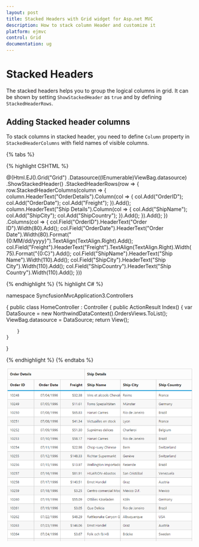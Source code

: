 ```yaml
---
layout: post
title: Stacked Headers with Grid widget for Asp.net MVC
description: How to stack column Header and customize it
platform: ejmvc
control: Grid
documentation: ug
---
```


# Stacked Headers

The stacked headers helps you to group the logical columns in grid. It can be shown by setting `ShowStackedHeader` as `true` and by defining `StackedHeaderRows`.

## Adding Stacked header columns

To stack columns in stacked header, you need to define `Column` property in `StackedHeaderColumns` with field names of visible columns.

{% tabs %}

{% highlight CSHTML %}

@(Html.EJ().Grid<OrdersView>("Grid")
	.Datasource((IEnumerable<object>)ViewBag.datasource)
	 .ShowStackedHeader()
        .StackedHeaderRows(row =>
        {
            row.StackedHeaderColumns(column =>
            {
                column.HeaderText("OrderDetails").Column(col =>
                {
                    col.Add("OrderID");
                    col.Add("OrderDate");
                    col.Add("Freight");
                }).Add();
                column.HeaderText("Ship Details").Column(col =>
                {
                    col.Add("ShipName");
                    col.Add("ShipCity");
                    col.Add("ShipCountry");
                }).Add();
            }).Add();
        })
        .Columns(col =>
        {
            col.Field("OrderID").HeaderText("Order ID").Width(80).Add();
            col.Field("OrderDate").HeaderText("Order Date").Width(80).Format("{0:MM/dd/yyyy}").TextAlign(TextAlign.Right).Add();
            col.Field("Freight").HeaderText("Freight").TextAlign(TextAlign.Right).Width(75).Format("{0:C}").Add();
            col.Field("ShipName").HeaderText("Ship Name").Width(110).Add();
            col.Field("ShipCity").HeaderText("Ship City").Width(110).Add();
            col.Field("ShipCountry").HeaderText("Ship Country").Width(110).Add();
        }))


{% endhighlight %}
{% highlight C# %}

namespace SyncfusionMvcApplication3.Controllers

{
    public class HomeController : Controller
    {
        public ActionResult Index()
        {
            var DataSource = new NorthwindDataContext().OrdersViews.ToList();
            ViewBag.datasource = DataSource;
            return View();

        }
    }
}


{% endhighlight  %}
{% endtabs %} 


![](Stackedheader_images/Stackedheader_img1.png)
